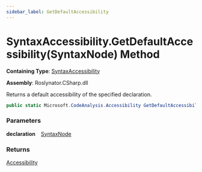 ```yaml
---
sidebar_label: GetDefaultAccessibility
---
```


# SyntaxAccessibility\.GetDefaultAccessibility\(SyntaxNode\) Method

**Containing Type**: [SyntaxAccessibility](../index.md)

**Assembly**: Roslynator\.CSharp\.dll

  
Returns a default accessibility of the specified declaration\.

```csharp
public static Microsoft.CodeAnalysis.Accessibility GetDefaultAccessibility(Microsoft.CodeAnalysis.SyntaxNode declaration)
```

### Parameters

**declaration** &ensp; [SyntaxNode](https://docs.microsoft.com/en-us/dotnet/api/microsoft.codeanalysis.syntaxnode)

### Returns

[Accessibility](https://docs.microsoft.com/en-us/dotnet/api/microsoft.codeanalysis.accessibility)

